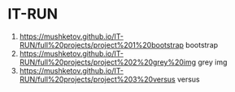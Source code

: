 # IT-RUN
1. https://mushketov.github.io/IT-RUN/full%20projects/project%201%20bootstrap bootstrap
2. https://mushketov.github.io/IT-RUN/full%20projects/project%202%20grey%20img grey img
2. https://mushketov.github.io/IT-RUN/full%20projects/project%203%20versus versus